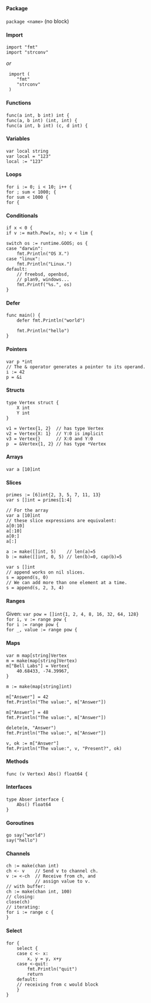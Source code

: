 #### Package
`package <name>` (no block)

#### Import
`import "fmt"`  
`import "strconv"`  
 
 *or*  

     import (
        "fmt"
        "strconv"
     )

#### Functions
`func(a int, b int) int {`  
`func(a, b int) (int, int) {`  
`func(a int, b int) (c, d int) {`

#### Variables
`var local string`  
`var local = "123"`  
`local := "123"`  

#### Loops
`for i := 0; i < 10; i++ {`  
`for ; sum < 1000; {`  
`for sum < 1000 {`  
`for {`  

#### Conditionals
`if x < 0 {`  
`if v := math.Pow(x, n); v < lim {`  

    switch os := runtime.GOOS; os {
	case "darwin":
		fmt.Println("OS X.")
	case "linux":
		fmt.Println("Linux.")
	default:
		// freebsd, openbsd,
		// plan9, windows...
		fmt.Printf("%s.", os)
	}

#### Defer
    func main() {
	    defer fmt.Println("world")

	    fmt.Println("hello")
    }

#### Pointers
    var p *int
    // The & operator generates a pointer to its operand.
    i := 42
    p = &i

#### Structs
    type Vertex struct {
        X int
        Y int
    }

    v1 = Vertex{1, 2}  // has type Vertex
	v2 = Vertex{X: 1}  // Y:0 is implicit
	v3 = Vertex{}      // X:0 and Y:0
	p  = &Vertex{1, 2} // has type *Vertex

#### Arrays
`var a [10]int`

#### Slices
	primes := [6]int{2, 3, 5, 7, 11, 13}
	var s []int = primes[1:4]

    // For the array
    var a [10]int
    // these slice expressions are equivalent:
    a[0:10]
    a[:10]
    a[0:]
    a[:]

`a := make([]int, 5)    // len(a)=5`  
`b := make([]int, 0, 5) // len(b)=0, cap(b)=5`  

    var s []int
	// append works on nil slices.
	s = append(s, 0)
   	// We can add more than one element at a time.
	s = append(s, 2, 3, 4)

#### Ranges
Given: `var pow = []int{1, 2, 4, 8, 16, 32, 64, 128}`  
`for i, v := range pow {`  
`for i := range pow {`  
`for _, value := range pow {  `

#### Maps
    var m map[string]Vertex
	m = make(map[string]Vertex)
	m["Bell Labs"] = Vertex{
		40.68433, -74.39967,
	}

    m := make(map[string]int)

	m["Answer"] = 42
	fmt.Println("The value:", m["Answer"])

	m["Answer"] = 48
	fmt.Println("The value:", m["Answer"])

	delete(m, "Answer")
	fmt.Println("The value:", m["Answer"])

	v, ok := m["Answer"]
	fmt.Println("The value:", v, "Present?", ok)

#### Methods
`func (v Vertex) Abs() float64 {`  

#### Interfaces
    type Abser interface {
        Abs() float64
    }

#### Goroutines
	go say("world")
	say("hello")

#### Channels
    ch := make(chan int)
    ch <- v    // Send v to channel ch.
    v := <-ch  // Receive from ch, and
               // assign value to v.
    // with buffer:
    ch := make(chan int, 100)
    // closing:
    close(ch)
    // iterating:
    for i := range c {
    }

#### Select
    for {
		select {
		case c <- x:
			x, y = y, x+y
		case <-quit:
			fmt.Println("quit")
			return
        default:
        // receiving from c would block
        }
	}